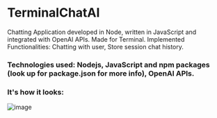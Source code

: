 # TerminalChatAI
Chatting Application developed in Node, written in JavaScript and integrated with OpenAI APIs. Made for Terminal.
Implemented Functionalities: Chatting with user, Store session chat history.

### Technologies used: Nodejs, JavaScript and npm packages (look up for package.json for more info), OpenAI APIs. 

### It's how it looks:
![image](https://github.com/Sid-0602/TerminalChatAI/assets/86071680/a0d0c349-10b3-4521-b32e-63fde41671fd)
